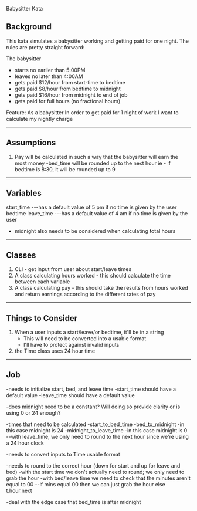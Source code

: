 Babysitter Kata

Background
----------
This kata simulates a babysitter working and getting paid for one night.  The rules are pretty straight forward:

The babysitter
- starts no earlier than 5:00PM
- leaves no later than 4:00AM
- gets paid $12/hour from start-time to bedtime
- gets paid $8/hour from bedtime to midnight
- gets paid $16/hour from midnight to end of job
- gets paid for full hours (no fractional hours)


Feature:
As a babysitter
In order to get paid for 1 night of work
I want to calculate my nightly charge

--------------------
Assumptions
--------------------
1) Pay will be calculated in such a way that the babysitter will earn the most money
  -bed_time will be rounded up to the next hour ie - if bedtime is 8:30, it will be rounded up to 9


--------------------
Variables
--------------------
start_time  ---has a default value of 5 pm if no time is given by the user
bedtime
leave_time ---has a default value of 4 am if no time is given by the user
* midnight also needs to be considered when calculating total hours


--------------------
Classes
--------------------
1) CLI - get input from user about start/leave times
2) A class calculating hours worked - this should calculate the time between each variable
3) A class calculating pay - this should take the results from hours worked and return earnings according to the different rates of pay


--------------------
Things to Consider
--------------------
1) When a user inputs a start/leave/or bedtime, it'll be in a string
   - This will need to be converted into a usable format
   - I'll have to protect against invalid inputs
2) the Time class uses 24 hour time    


--------------------
Job
--------------------
-needs to initialize start, bed, and leave time
  -start_time should have a default value
  -leave_time should have a default value

-does midnight need to be a constant? Will doing so provide clarity or is using 0 or 24 enough?

-times that need to be calculated
  -start_to_bed_time
  -bed_to_midnight -in this case midnight is 24
  -midnight_to_leave_time -in this case midnight is 0
    --with leave_time, we only need to round to the next hour since we're using a 24 hour clock

-needs to convert inputs to Time usable format

-needs to round to the correct hour (down for start and up for leave and bed)
  -with the start time we don't actually need to round; we only need to grab the hour
  -with bed/leave time we need to check that the minutes aren't equal to 00
    --if mins equal 00 then we can just grab the hour
    else t.hour.next

-deal with the edge case that bed_time is after midnight
